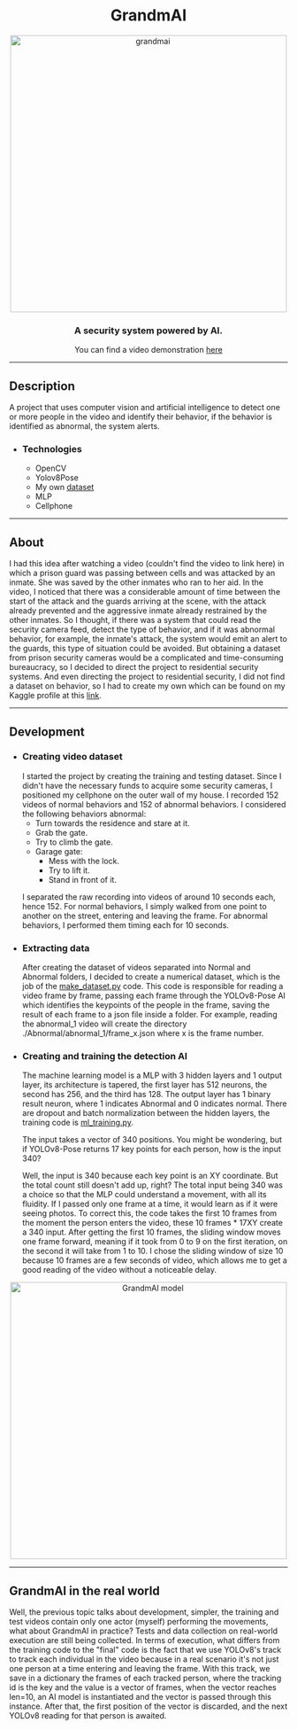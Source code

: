 <div align="center">
<h1>GrandmAI</h1>
  <img src="https://github.com/menezess42/grandmaai/assets/67249275/4e50e215-1329-49ba-8546-44cdf48401cb" alt="grandmai" width="500">
<h3>A security system powered by AI.</h3>
<p>You can find a video demonstration <a href="https://www.youtube.com/shorts/ZmDJwb9250c">here</a></p>
<hr/>
</div>
<h2>Description</h2>
  A project that uses computer vision and artificial intelligence to detect one or more people in the video and identify their behavior, if the behavior is identified as abnormal, the system alerts.

- <h3>Technologies</h3>

  - OpenCV
  - Yolov8Pose
  - My own <a href="">dataset</a>
  - MLP
  - Cellphone

<hr/>
<h2>About</h2>
I had this idea after watching a video (couldn't find the video to link here) in which a prison guard was passing between cells and was attacked by an inmate. She was saved by the other inmates who ran to her aid. In the video, I noticed that there was a considerable amount of time between the start of the attack and the guards arriving at the scene, with the attack already prevented and the aggressive inmate already restrained by the other inmates. 
So I thought, if there was a system that could read the security camera feed, detect the type of behavior, and if it was abnormal behavior, for example, the inmate's attack, the system would emit an alert to the guards, this type of situation could be avoided.
But obtaining a dataset from prison security cameras would be a complicated and time-consuming bureaucracy, so I decided to direct the project to residential security systems. And even directing the project to residential security, I did not find a dataset on behavior, so I had to create my own which can be found on my Kaggle profile at this <a href="">link</a>.
<hr/>
<h2>Development</h2>

- <h3>Creating video dataset</h3>
  I started the project by creating the training and testing dataset. Since I didn't have the necessary funds to acquire some security cameras, I positioned my cellphone on the outer wall of my house.
  I recorded 152 videos of normal behaviors and 152 of abnormal behaviors. I considered the following behaviors abnormal:

  - Turn towards the residence and stare at it.
  - Grab the gate.
  - Try to climb the gate.
  - Garage gate:
    - Mess with the lock.
    - Try to lift it.
    - Stand in front of it.
  <p>
  I separated the raw recording into videos of around 10 seconds each, hence 152. For normal behaviors, I simply walked from one point to another on the street, entering and leaving the frame. For abnormal behaviors, I performed them timing each for 10 seconds.
  </p>

- <h3>Extracting data</h3>
  After creating the dataset of videos separated into Normal and Abnormal folders, I decided to create a numerical dataset, which is the job of the <a href="">make_dataset.py</a> code. This code is responsible for reading a video frame by frame, passing each frame through the YOLOv8-Pose AI which identifies the keypoints of the people in the frame, saving the result of each frame to a json file inside a folder. For example, reading the abnormal_1 video will create the directory ./Abnormal/abnormal_1/frame_x.json where x is the frame number.

- <h3>Creating and training the detection AI</h3>
  The machine learning model is a MLP with 3 hidden layers and 1 output layer, its architecture is tapered, the first layer has 512 neurons, the second has 256, and the third has 128. The output layer has 1 binary result neuron, where 1 indicates Abnormal and 0 indicates normal. There are dropout and batch normalization between the hidden layers, the training code is <a href="">ml_training.py</a>.

  The input takes a vector of 340 positions. You might be wondering, but if YOLOv8-Pose returns 17 key points for each person, how is the input 340?

  Well, the input is 340 because each key point is an XY coordinate. But the total count still doesn't add up, right? The total input being 340 was a choice so that the MLP could understand a movement, with all its fluidity. If I passed only one frame at a time, it would learn as if it were seeing photos. To correct this, the code takes the first 10 frames from the moment the person enters the video, these 10 frames * 17XY create a 340 input. After getting the first 10 frames, the sliding window moves one frame forward, meaning if it took from 0 to 9 on the first iteration, on the second it will take from 1 to 10. I chose the sliding window of size 10 because 10 frames are a few seconds of video, which allows me to get a good reading of the video without a noticeable delay.
<p align="center"> <img src="https://github.com/Menezess42/GrandmaAI/assets/67249275/43681e1d-ba2d-4ca9-adf3-0eada612ab35" alt="GrandmAI model" width="500"> </p>
<hr/>
<h2>GrandmAI in the real world</h2>
Well, the previous topic talks about development, simpler, the training and test videos contain only one actor (myself) performing the movements, what about GrandmAI in practice?
Tests and data collection on real-world execution are still being collected. In terms of execution, what differs from the training code to the "final" code is the fact that we use YOLOv8's track to track each individual in the video because in a real scenario it's not just one person at a time entering and leaving the frame. With this track, we save in a dictionary the frames of each tracked person, where the tracking id is the key and the value is a vector of frames, when the vector reaches len=10, an AI model is instantiated and the vector is passed through this instance. After that, the first position of the vector is discarded, and the next YOLOv8 reading for that person is awaited.
